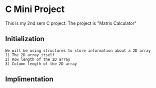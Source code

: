 # C Mini Project 

This is my 2nd sem C project.
The project is "Matrix Calculator"

## Initialization

	We will be using structures to store information about a 2D array 
	1) The 2D array itself 
	2) Row length of the 2D array 
	3) Column length of the 2D array
## Implimentation
